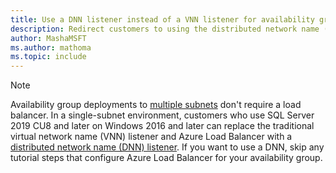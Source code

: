 ```yaml
---
title: Use a DNN listener instead of a VNN listener for availability groups on SQL Server VMs
description: Redirect customers to using the distributed network name (DNN) listener instead of the virtual network name (VNN) listener.
author: MashaMSFT
ms.author: mathoma
ms.topic: include
---
```


> [!NOTE]
> Availability group deployments to [multiple subnets](../virtual-machines/windows/availability-group-manually-configure-prerequisites-tutorial-multi-subnet) don't require a load balancer. In a single-subnet environment, customers who use SQL Server 2019 CU8 and later on Windows 2016 and later can replace the traditional virtual network name (VNN) listener and Azure Load Balancer with a [distributed network name (DNN) listener](../virtual-machines/windows/availability-group-distributed-network-name-dnn-listener-configure.md). If you want to use a DNN, skip any tutorial steps that configure Azure Load Balancer for your availability group. 
